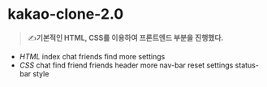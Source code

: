 # kakao-clone-2.0
>✍**기본적인 HTML, CSS를 이용하여 프론트엔드 부분을 진행했다.**
  * *HTML*
    index
    chat
    friends
    find
    more
    settings
  * *CSS*
    chat
    find
    friend
    friends
    header
    more
    nav-bar
    reset
    settings
    status-bar
    style
